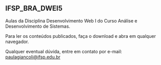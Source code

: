 ## IFSP_BRA_DWEI5

Aulas da Disciplina Desenvolvimento Web I do Curso Análise e Desenvolvimento de Sistemas.

Para ler os conteúdos publicados, faça o download e abra em qualquer navegador.

Qualquer eventual dúvida, entre em contato por e-mail: paulagiancoli@ifsp.edu.br
